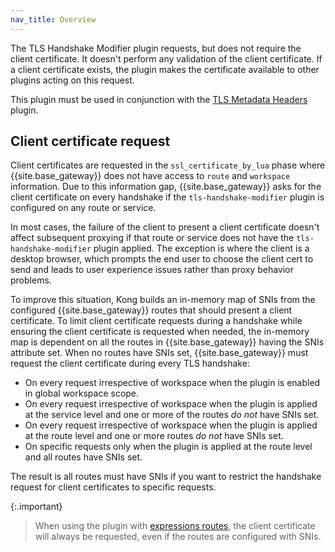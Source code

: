 ```yaml
---
nav_title: Overview
---
```


The TLS Handshake Modifier plugin requests, but does not require the client certificate. 
It doesn't perform any validation of the client certificate. If a client certificate exists,
the plugin makes the certificate available to other plugins acting on this request.  

This plugin must be used in conjunction with the [TLS Metadata Headers](/hub/kong-inc/tls-metadata-headers/) plugin.

## Client certificate request

Client certificates are requested in the `ssl_certificate_by_lua` phase where {{site.base_gateway}} does not
have access to `route` and `workspace` information. Due to this information gap, {{site.base_gateway}} asks for
the client certificate on every handshake if the `tls-handshake-modifier` plugin is configured on any route or service.

In most cases, the failure of the client to present a client certificate doesn't affect subsequent
proxying if that route or service does not have the `tls-handshake-modifier` plugin applied. The exception is where
the client is a desktop browser, which prompts the end user to choose the client cert to send and
leads to user experience issues rather than proxy behavior problems.

To improve this situation, Kong builds an in-memory map of SNIs from the configured {{site.base_gateway}} routes that should present a client
certificate. To limit client certificate requests during a handshake while ensuring the client
certificate is requested when needed, the in-memory map is dependent on all the routes in
{{site.base_gateway}} having the SNIs attribute set. When no routes have SNIs set, {{site.base_gateway}} must request
the client certificate during every TLS handshake:

- On every request irrespective of workspace when the plugin is enabled in global workspace scope.
- On every request irrespective of workspace when the plugin is applied at the service level
  and one or more of the routes *do not* have SNIs set.
- On every request irrespective of workspace when the plugin is applied at the route level
  and one or more routes *do not* have SNIs set.
- On specific requests only when the plugin is applied at the route level and all routes have SNIs set.

The result is all routes must have SNIs if you want to restrict the handshake request
for client certificates to specific requests.

{:.important}
> When using the plugin with [expressions routes](/gateway/latest/reference/expressions-language/), 
the client certificate will always be requested, even if the routes are configured with SNIs. 